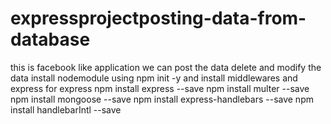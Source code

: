 # expressprojectposting-data-from-database
this is facebook like application we can post the data delete and modify the data
install nodemodule using npm init -y
and install middlewares and express
for express
npm install express --save
npm install multer --save
npm install mongoose --save
npm install express-handlebars --save
npm install handlebarIntl --save

